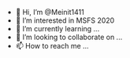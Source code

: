 - 👋 Hi, I’m @Meinit1411
- 👀 I’m interested in MSFS 2020
- 🌱 I’m currently learning ...
- 💞️ I’m looking to collaborate on ...
- 📫 How to reach me ...

<!---
Meinit1411/Meinit1411 is a ✨ special ✨ repository because its `README.md` (this file) appears on your GitHub profile.
You can click the Preview link to take a look at your changes.
--->

